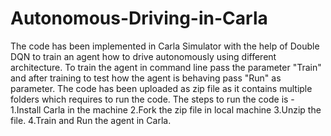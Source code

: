 # Autonomous-Driving-in-Carla
The code has been implemented in Carla Simulator with the help of Double DQN to train an agent how to drive autonomously using different architecture. To train the agent in command line pass the parameter "Train" and after training to test how the agent is behaving pass "Run" as parameter. The code has been uploaded as zip file as it contains multiple folders which requires to run the code. The steps to run the code is -  
1.Install Carla in the machine 
2.Fork the zip file in local machine 
3.Unzip the file. 
4.Train and Run the agent in Carla.
